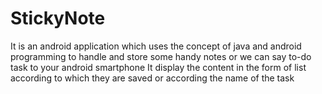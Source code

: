# StickyNote
It is an android application which uses the concept of java and android programming
to handle and store some handy notes or we can say to-do task to your android smartphone
It display the content in the form of list according to which they are saved or according the name of the task
